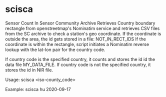# scisca
Sensor Count In Sensor Community Archive
Retrieves Country boundary rectangle from openstreetmap's Nominatim service
and retrieves CSV files from the SC archive to check a station's geo coordinate.
If the coordinate is outside the area, the id gets stored in a file: NOT_IN_RECT_IDS
If the coordinate is within the rectangle, script initiates a Nominatim reverse lookup
with the lat-lon pair for the country code.

  If country code is the specified country, it counts and stores the id id the
    data file MY_DATA_FILE.
	If country code is not the specified country, it stores the id in NIR file.

  Usage: scisca <iso-county_code> <YYYY-MM-DD>

  Example: scisca hu 2020-09-17
